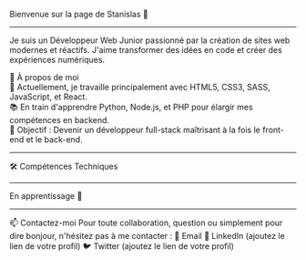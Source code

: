 Bienvenue sur la page de Stanislas 👋  

---------------------------------------------------------------------------------------------------------------

Je suis un Développeur Web Junior passionné par la création de sites web modernes et réactifs. J'aime transformer des idées en code et créer des expériences numériques.

💼 À propos de moi  
🌱 Actuellement, je travaille principalement avec HTML5, CSS3, SASS, JavaScript, et React.  
📚 En train d'apprendre Python, Node.js, et PHP pour élargir mes compétences en backend.  
🎯 Objectif : Devenir un développeur full-stack maîtrisant à la fois le front-end et le back-end.

---------------------------------------------------------------------------------------------------------------

🛠️ Compétences Techniques

---------------------------------------------------------------------------------------------------------------

En apprentissage 🌱

---------------------------------------------------------------------------------------------------------------

📫 Contactez-moi
Pour toute collaboration, question ou simplement pour dire bonjour, n'hésitez pas à me contacter :
📧 Email
🔗 LinkedIn (ajoutez le lien de votre profil)
🐦 Twitter (ajoutez le lien de votre profil)
